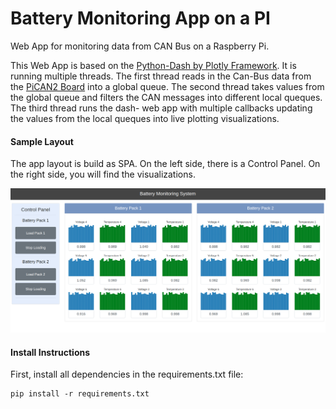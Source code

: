 # Battery Monitoring App on a PI
Web App for monitoring data from CAN Bus on a Raspberry Pi.

This Web App is based on the [Python-Dash by Plotly Framework](https://plot.ly/products/dash/). It is running multiple threads. The first thread reads in the Can-Bus data from the [PiCAN2 Board](http://skpang.co.uk/catalog/pican2-canbus-board-for-raspberry-pi-23-p-1475.html) into a global queue. The second thread takes values from the global queue and filters the CAN messages into different local queques. The third thread runs the dash- web app with multiple callbacks updating the values from the local queques into live plotting visualizations. 

#### Sample Layout

The app layout is build as SPA. On the left side, there is a Control Panel. On the right side, you will find the visualizations.

[image_0]: ./misc/battery_app_sample.png

![alt text][image_0] 

#### Install Instructions

First, install all dependencies in the requirements.txt file:
```
pip install -r requirements.txt
```

